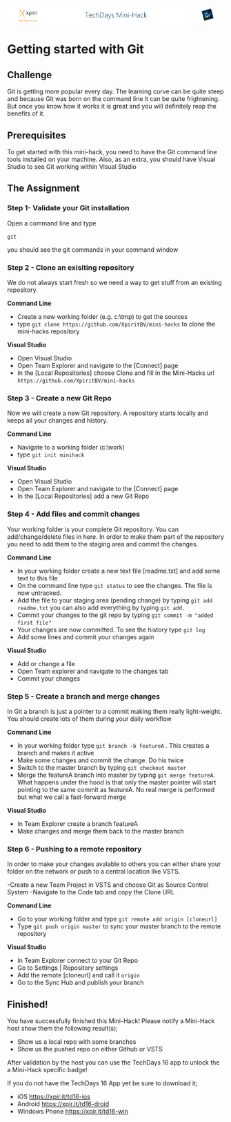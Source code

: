![Xpirit TechDays MiniHack Banner](../HackBanner-s.png)
# Getting started with Git #

## Challenge ##
Git is getting more popular every day. The learning curve can be quite steep and because Git was born on the command line it can be quite frightening. But once you know how it works it is great and you will definitely reap the benefits of it.


## Prerequisites ##
To get started with this mini-hack, you need to have the Git command line tools installed on your machine. Also, as an extra, you should have Visual Studio to see Git working within Visual Studio

## The Assignment ##

### Step 1- Validate your Git installation ###

Open a command line and type 

	git

you should see the git commands in your command window


### Step 2 - Clone an exisiting repository ###

We do not always start fresh so we need a way to get stuff from an existing repository.

**Command Line**

- Create a new working folder (e.g. c:\tmp) to get the sources
- type `git clone https://github.com/XpiritBV/mini-hacks` to clone the mini-hacks repository

**Visual Studio**
- Open Visual Studio
- Open Team Explorer and navigate to the [Connect] page
- In the [Local Repositories] choose Clone and fill in the Mini-Hacks url `https://github.com/XpiritBV/mini-hacks`

### Step 3 - Create a new Git Repo ###

Now we will create a new Git repository. A repository starts locally and keeps all your changes and history. 

**Command Line**

- Navigate to a working folder (c:\work)
- type `git init minihack`

**Visual Studio**

- Open Visual Studio
- Open Team Explorer and navigate to the [Connect] page
- In the [Local Repositories] add a new Git Repo

### Step 4 - Add files and commit changes ###

Your working folder is your complete Git repository. You can add/change/delete files in here. In order to make them part of the repository you need to add them to the staging area and commit the changes.

**Command Line**

- In your working folder create a new text file [readme.txt] and add some text to this file
- On the command line type `git status` to see the changes. The file is now untracked.
- Add the file to your staging area (pending change) by typing `git add readme.txt` you can also add everything by typing `git add.`
- Commit your changes to the git repo by typing `git commit -m "added first file"`
- Your changes are now committed. To see the history type `git log` 
- Add some lines and commit your changes again

**Visual Studio**
- Add or change a file 
- Open Team explorer and navigate to the changes tab
- Commit your changes

### Step 5 - Create a branch and merge changes ###
In Git a branch is just a pointer to a commit making them really light-weight. You should create lots of them during your daily workflow

**Command Line**

- In your working folder type `git branch -b featureA` . This creates a branch and makes it active
- Make some changes and commit the change. Do his twice
- Switch to the master branch by typing `git checkout master`
- Merge the featureA branch into master by typing `git merge featureA`. What happens under the hood is that only the master pointer will start pointing to the same commit as featureA. No real merge is performed but what we call a fast-forward merge

**Visual Studio**

- In Team Explorer create a branch featureA
- Make changes and merge them back to the master branch

### Step 6 - Pushing to a remote repository ###
In order to make your changes avalable to others you can either share your folder on the network or push to a central location like VSTS.

-Create a new Team Project in VSTS and choose Git as Source Control System
-Navigate to the Code tab and copy the Clone URL

**Command Line**

- Go to your working folder and type `git remote add origin [cloneurl]`
- Type `git push origin master` to sync your master branch to the remote repository
 
**Visual Studio**

- In Team Explorer connect to your Git Repo 
- Go to Settings | Repository settings
- Add the remote [cloneurl] and call it `origin`
- Go to the Sync Hub and publish your branch


## Finished! ##
You have successfully finished this Mini-Hack! Please notify a Mini-Hack host show them the following result(s);

- Show us a local repo with some branches
- Show us the pushed repo on either Github or VSTS

After validation by the host you can use the TechDays 16 app to unlock the a Mini-Hack specific badge!

If you do not have the TechDays 16 App yet be sure to download it;
- iOS <https://xpir.it/td16-ios>
- Android <https://xpir.it/td16-droid>
- Windows Phone <https://xpir.it/td16-win>